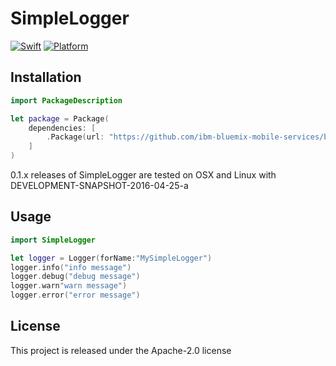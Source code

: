 # SimpleLogger

[![Swift][swift-badge]][swift-url]
[![Platform][platform-badge]][platform-url]

## Installation

```swift
import PackageDescription

let package = Package(
    dependencies: [
        .Package(url: "https://github.com/ibm-bluemix-mobile-services/bluemix-simple-logger-swift.git", majorVersion: 0, minor: 1)
    ]
)
```

0.1.x releases of SimpleLogger are tested on OSX and Linux with DEVELOPMENT-SNAPSHOT-2016-04-25-a 

## Usage

```swift
import SimpleLogger

let logger = Logger(forName:"MySimpleLogger")
logger.info("info message")
logger.debug("debug message")
logger.warn"warn message")
logger.error("error message")
```

## License

This project is released under the Apache-2.0 license

[swift-badge]: https://img.shields.io/badge/Swift-3.0-orange.svg
[swift-url]: https://swift.org
[platform-badge]: https://img.shields.io/badge/Platforms-OS%20X%20--%20Linux-lightgray.svg
[platform-url]: https://swift.org
